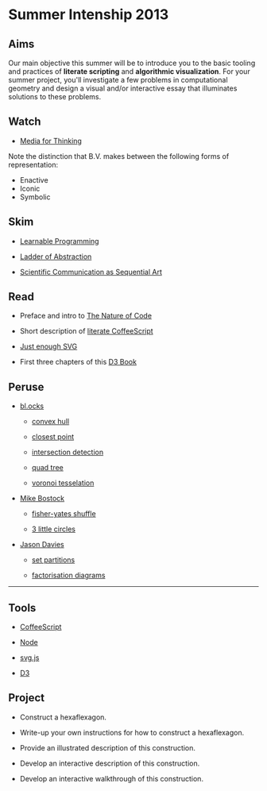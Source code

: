 Summer Intenship 2013
=====================


## Aims

Our main objective this summer will be to introduce you to the basic tooling and practices of **literate scripting** and **algorithmic visualization**.  For your summer project, you'll investigate a few problems in computational geometry and design a visual and/or interactive essay that illuminates solutions to these problems.


## Watch

* [Media for Thinking](http://vimeo.com/67076984)

Note the distinction that B.V. makes between the following forms of representation:

  - Enactive
  - Iconic
  - Symbolic


## Skim

* [Learnable Programming](http://worrydream.com/LearnableProgramming/)

* [Ladder of Abstraction](http://worrydream.com/LadderOfAbstraction/)

* [Scientific Communication as Sequential Art](http://worrydream.com/ScientificCommunicationAsSequentialArt/)


## Read

* Preface and intro to [The Nature of Code](http://natureofcode.com/book/)

* Short description of [literate CoffeeScript](http://ashkenas.com/literate-coffeescript/)

* [Just enough SVG](http://macwright.org/2013/06/25/just-enough-svg.html)

* First three chapters of this [D3 Book](http://chimera.labs.oreilly.com/books/1230000000345/index.html)


## Peruse

* [bl.ocks](http://bl.ocks.org/mbostock)

  * [convex hull](http://bl.ocks.org/mbostock/4341699)

  * [closest point](http://bl.ocks.org/mbostock/4281513)

  * [intersection detection](http://bl.ocks.org/mbostock/4218871)

  * [quad tree](http://bl.ocks.org/mbostock/4343214)

  * [voronoi tesselation](http://bl.ocks.org/mbostock/4060366)

* [Mike Bostock](http://bost.ocks.org/mike/)

  * [fisher-yates shuffle](http://bost.ocks.org/mike/shuffle/)

  * [3 little circles](http://mbostock.github.io/d3/tutorial/circle.html)

* [Jason Davies](http://www.jasondavies.com/)

  * [set partitions](http://www.jasondavies.com/set-partitions/)

  * [factorisation diagrams](http://www.jasondavies.com/factorisation-diagrams/)


---


## Tools

* [CoffeeScript](http://coffeescript.org)

* [Node](http://nodejs.org/)

* [svg.js](http://documentup.com/wout/svg.js)

* [D3](http://d3js.org/)


## Project

* Construct a hexaflexagon.

* Write-up your own instructions for how to construct a hexaflexagon.

* Provide an illustrated description of this construction.

* Develop an interactive description of this construction.

* Develop an interactive walkthrough of this construction.

